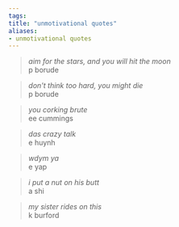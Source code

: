 ```yaml
---
tags: 
title: "unmotivational quotes"
aliases:
- unmotivational quotes
---
```


> *aim for the stars, and you will hit the moon*  
> p borude

> *don't think too hard, you might die*  
> p borude

> *you corking brute*  
> ee cummings

> *das crazy talk*  
> e huynh

> *wdym ya*  
> e yap

> *i put a nut on his butt*  
> a shi

> *my sister rides on this*  
> k burford